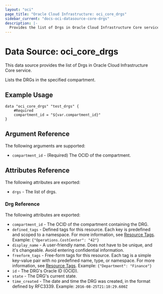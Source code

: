 ```yaml
---
layout: "oci"
page_title: "Oracle Cloud Infrastructure: oci_core_drgs"
sidebar_current: "docs-oci-datasource-core-drgs"
description: |-
  Provides the list of Drgs in Oracle Cloud Infrastructure Core service
---
```


# Data Source: oci_core_drgs
This data source provides the list of Drgs in Oracle Cloud Infrastructure Core service.

Lists the DRGs in the specified compartment.


## Example Usage

```hcl
data "oci_core_drgs" "test_drgs" {
	#Required
	compartment_id = "${var.compartment_id}"
}
```

## Argument Reference

The following arguments are supported:

* `compartment_id` - (Required) The OCID of the compartment.


## Attributes Reference

The following attributes are exported:

* `drgs` - The list of drgs.

### Drg Reference

The following attributes are exported:

* `compartment_id` - The OCID of the compartment containing the DRG.
* `defined_tags` - Defined tags for this resource. Each key is predefined and scoped to a namespace. For more information, see [Resource Tags](https://docs.cloud.oracle.com/iaas/Content/General/Concepts/resourcetags.htm).  Example: `{"Operations.CostCenter": "42"}` 
* `display_name` - A user-friendly name. Does not have to be unique, and it's changeable. Avoid entering confidential information. 
* `freeform_tags` - Free-form tags for this resource. Each tag is a simple key-value pair with no predefined name, type, or namespace. For more information, see [Resource Tags](https://docs.cloud.oracle.com/iaas/Content/General/Concepts/resourcetags.htm).  Example: `{"Department": "Finance"}` 
* `id` - The DRG's Oracle ID (OCID).
* `state` - The DRG's current state.
* `time_created` - The date and time the DRG was created, in the format defined by RFC3339.  Example: `2016-08-25T21:10:29.600Z` 

